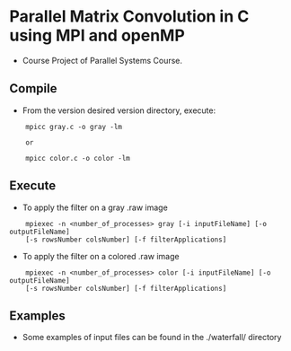 # Parallel Matrix Convolution in C using MPI and openMP

- Course Project of Parallel  Systems Course.

## Compile

- From the version desired version directory, execute:
```
    mpicc gray.c -o gray -lm

    or

    mpicc color.c -o color -lm
```

## Execute

- To apply the filter on a gray .raw image
```
    mpiexec -n <number_of_processes> gray [-i inputFileName] [-o outputFileName]
    [-s rowsNumber colsNumber] [-f filterApplications]
```

- To apply the filter on a colored .raw image
```
    mpiexec -n <number_of_processes> color [-i inputFileName] [-o outputFileName]
    [-s rowsNumber colsNumber] [-f filterApplications]
```

## Examples

- Some examples of input files can be found in the ./waterfall/ directory
